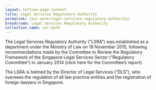 ```yaml
---
layout: leftnav-page-content
title: Legal Services Regulatory Authority
permalink: /our-work/legal-services-regulatory-authority/
breadcrumb: Legal Services Regulatory Authority
collection_name: our-work
---
```


The Legal Services Regulatory Authority (“LSRA”) was established as a department under the Ministry of Law on 18 November 2015, following recommendations made by the Committee to Review the Regulatory Framework of the Singapore Legal Services Sector (“Regulatory Committee”) in January 2014 (click here for the Committee’s report).

The LSRA is helmed by the Director of Legal Services (“DLS”), who oversees the regulation of all law practice entities and the registration of foreign lawyers in Singapore.

